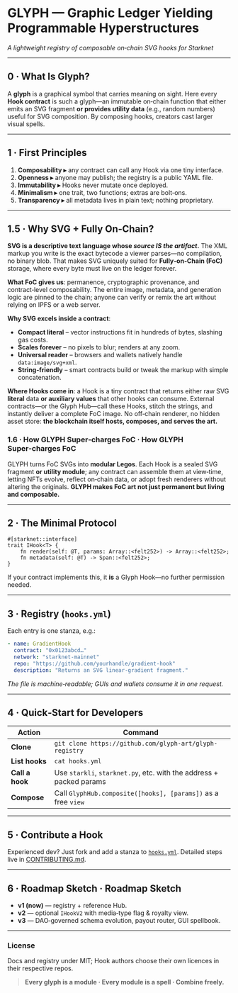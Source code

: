 # **GLYPH** — **G**raphic **L**edger **Y**ielding  **P**rogrammable **H**yperstructures

_A lightweight registry of composable on‑chain SVG hooks for Starknet_

---

## 0 · What Is Glyph?

A **glyph** is a graphical symbol that carries meaning on sight. Here every **Hook contract** is such a glyph—an immutable on‑chain function that either emits an SVG fragment **or provides utility data** (e.g., random numbers) useful for SVG composition. By composing hooks, creators cast larger visual spells.

---

## 1 · First Principles

1. **Composability ▸** any contract can call any Hook via one tiny interface.
2. **Openness ▸** anyone may publish; the registry is a public YAML file.
3. **Immutability ▸** Hooks never mutate once deployed.
4. **Minimalism ▸** one trait, two functions; extras are bolt‑ons.
5. **Transparency ▸** all metadata lives in plain text; nothing proprietary.

---

## 1.5 · Why SVG + Fully On‑Chain?

**SVG is a descriptive text language whose _source IS the artifact_.** The XML markup you write is the exact bytecode a viewer parses—no compilation, no binary blob. That makes SVG uniquely suited for **Fully‑on‑Chain (FoC)** storage, where every byte must live on the ledger forever.

**What FoC gives us**: permanence, cryptographic provenance, and contract‑level composability. The entire image, metadata, and generation logic are pinned to the chain; anyone can verify or remix the art without relying on IPFS or a web server.

**Why SVG excels inside a contract**:

- **Compact literal** – vector instructions fit in hundreds of bytes, slashing gas costs.
- **Scales forever** – no pixels to blur; renders at any zoom.
- **Universal reader** – browsers and wallets natively handle `data:image/svg+xml`.
- **String‑friendly** – smart contracts build or tweak the markup with simple concatenation.

**Where Hooks come in**: a Hook is a tiny contract that returns either raw SVG **literal** data **or auxiliary values** that other hooks can consume. External contracts—or the Glyph Hub—call these Hooks, stitch the strings, and instantly deliver a complete FoC image. No off‑chain renderer, no hidden asset store: **the blockchain itself hosts, composes, and serves the art.**

### 1.6 · How GLYPH Super‑charges FoC · How GLYPH Super‑charges FoC

GLYPH turns FoC SVGs into **modular Legos**. Each Hook is a sealed SVG fragment **or utility module**; any contract can assemble them at view‑time, letting NFTs evolve, reflect on‑chain data, or adopt fresh renderers without altering the originals. **GLYPH makes FoC art not just permanent but living and composable.**

---

## 2 · The Minimal Protocol

```cairo
#[starknet::interface]
trait IHook<T> {
    fn render(self: @T, params: Array::<felt252>) -> Array::<felt252>;
    fn metadata(self: @T) -> Span::<felt252>;
}
```

If your contract implements this, it **is** a Glyph Hook—no further permission needed.

---

## 3 · Registry (`hooks.yml`)

Each entry is one stanza, e.g.:

```yaml
- name: GradientHook
  contract: "0x0123abcd…"
  network: "starknet-mainnet"
  repo: "https://github.com/yourhandle/gradient-hook"
  description: "Returns an SVG linear‑gradient fragment."
```

_The file is machine‑readable; GUIs and wallets consume it in one request._

---

## 4 · Quick‑Start for Developers

| Action          | Command                                                             |
| --------------- | ------------------------------------------------------------------- |
| **Clone**       | `git clone https://github.com/glyph-art/glyph-registry`             |
| **List hooks**  | `cat hooks.yml`                                                     |
| **Call a hook** | Use `starkli`, `starknet.py`, etc. with the address + packed params |
| **Compose**     | Call `GlyphHub.composite([hooks], [params])` as a free `view`       |

---

## 5 · Contribute a Hook

Experienced dev? Just fork and add a stanza to [`hooks.yml`](./hooks.yml). Detailed steps live in [CONTRIBUTING.md](./docs/CONTRIBUTING.md).

---

## 6 · Roadmap Sketch · Roadmap Sketch

- **v1 (now)** — registry + reference Hub.
- **v2** — optional `IHookV2` with media‑type flag & royalty view.
- **v3** — DAO‑governed schema evolution, payout router, GUI spellbook.

---

### License

Docs and registry under MIT; Hook authors choose their own licences in their respective repos.

> **Every glyph is a module · Every module is a spell · Combine freely.**
